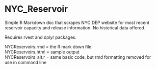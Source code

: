 # NYC_Reservoir
Simple R Markdown doc that scrapes NYC DEP website for most recent reservoir capacity and release information.  No historical data offered.

Requires rvest and dplyr packages.

NYCReservoirs.rmd = the R mark down file  
NYCReservoirs.html = sample output  
NYCReservoirs_alt.r = same basic code, but rmd formatting removed for use in command line  
